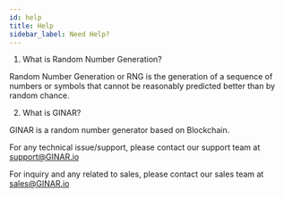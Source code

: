 ```yaml
---
id: help
title: Help
sidebar_label: Need Help?
---
```


1. What is Random Number Generation?

  Random Number Generation or RNG is the generation of a sequence of numbers or symbols that cannot be reasonably predicted better than by random chance.

2. What is GINAR?

  GINAR is a random number generator based on Blockchain.


For any technical issue/support, please contact our support team at support@GINAR.io

For inquiry and any related to sales, please contact our sales team at sales@GINAR.io
